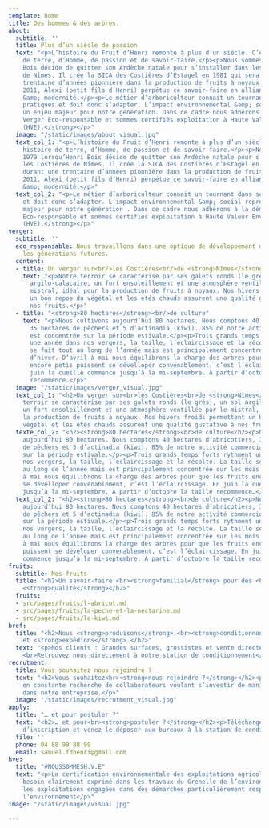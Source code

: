 ```yaml
---
template: home
title: Des hommes & des arbres.
about:
  subtitle: ''
  title: Plus d’un siècle de passion
  text: "<p>L’histoire du Fruit d’Henri remonte à plus d’un siècle. C’est une histoire
    de terre, d’Homme, de passion et de savoir-faire.</p><p>Nous sommes en 1979 lorsqu’Henri
    Bois décide de quitter son Ardèche natale pour s’installer dans les Costières
    de Nîmes. Il crée la SICA des Costières d’Estagel en 1981 qui sera durant une
    trentaine d’années pionnière dans la production de fruits à noyaux.</p><p>Depuis
    2011, Alexi (petit fils d’Henri) perpétue ce savoir-faire en alliant tradition
    &amp; modernité.</p><p>Le métier d’arboriculteur connait un tournant dans ses
    pratiques et doit donc s’adapter. L’impact environnemental &amp; social représente
    un enjeu majeur pour notre génération. Dans ce cadre nous adhérons à la démarche<strong>
    Verger Eco-responsable et sommes certifiés exploitation à Haute Valeur Environnementale
    (HVE).</strong></p>"
  image: "/static/images/about_visual.jpg"
  text_col_1: "<p>L’histoire du Fruit d’Henri remonte à plus d’un siècle. C’est une
    histoire de terre, d’Homme, de passion et de savoir-faire.</p><p>Nous sommes en
    1979 lorsqu’Henri Bois décide de quitter son Ardèche natale pour s’installer dans
    les Costières de Nîmes. Il crée la SICA des Costières d’Estagel en 1981 qui sera
    durant une trentaine d’années pionnière dans la production de fruits à noyaux.</p><p>Depuis
    2011, Alexi (petit fils d’Henri) perpétue ce savoir-faire en alliant tradition
    &amp; modernité.</p>"
  text_col_2: "<p>Le métier d’arboriculteur connait un tournant dans ses pratiques
    et doit donc s’adapter. L’impact environnemental &amp; social représente un enjeu
    majeur pour notre génération . Dans ce cadre nous adhérons à la démarche <strong>Verger
    Eco-responsable et sommes certifiés exploitation à Haute Valeur Environnementale
    (HVE).</strong></p>"
verger:
  subtitle: ''
  eco_responsable: Nous travaillons dans une optique de développement durable pour
    les générations futures.
  content:
  - title: Un verger sur<br/>les Costières<br/>de <strong>Nîmes</strong>
    text: "<p>Notre terroir se caractérise par ses galets ronds (le grès), un sol
      argilo-calacaire, un fort ensoleillement et une atmosphère ventillée par le
      mistral, idéal pour la production de fruits à noyaux. Nos hivers froids permettent
      un bon repos du végétal et les étés chauds assurent une qualité gustative à
      nos fruits.</p>"
  - title: "<strong>80 hectares</strong><br/>de culture"
    text: "<p>Nous cultivons aujourd’hui 80 hectares. Nous comptons 40 hectares d’abricotiers,
      35 hectares de pêchers et 5 d’actinadia (kiwi). 85% de notre activité commerciale
      est concentrée sur la période estivale.</p><p>Trois grands temps forts rythment
      une année dans nos vergers, la taille, l’eclaircissage et la récolte. La taille
      se fait tout au long de l’année mais est principalement concentrée sur les mois
      d’hiver. D’avril à mai nous équilibrons la charge des arbres pour que les fruits
      encore petis puissent se dévelloper convenablement, c’est l’éclaircissage. En
      juin la cueille commence jusqu’à la mi-septembre. A partir d’octobre la taille
      recommence…</p>"
  image: "/static/images/verger_visual.jpg"
  text_col_1: "<h2>Un verger sur<br>les Costières<br>de <strong>Nîmes</strong></h2><p>Notre
    terroir se caractérise par ses galets ronds (le grès), un sol argilo-calacaire,
    un fort ensoleillement et une atmosphère ventillée par le mistral, idéal pour
    la production de fruits à noyaux. Nos hivers froids permettent un bon repos du
    végétal et les étés chauds assurent une qualité gustative à nos fruits.</p>"
  texte_col_2: "<h2><strong>80 hectares</strong><br>de culture</h2><p>Nous cultivons
    aujourd’hui 80 hectares. Nous comptons 40 hectares d’abricotiers, 35 hectares
    de pêchers et 5 d’actinadia (kiwi). 85% de notre activité commerciale est concentrée
    sur la période estivale.</p><p>Trois grands temps forts rythment une année dans
    nos vergers, la taille, l’eclaircissage et la récolte. La taille se fait tout
    au long de l’année mais est principalement concentrée sur les mois d’hiver. D’avril
    à mai nous équilibrons la charge des arbres pour que les fruits encore petis puissent
    se dévelloper convenablement, c’est l’éclaircissage. En juin la cueille commence
    jusqu’à la mi-septembre. A partir d’octobre la taille recommence…</p>"
  text_col_2: "<h2><strong>80 hectares</strong><br>de culture</h2><p>Nous cultivons
    aujourd’hui 80 hectares. Nous comptons 40 hectares d’abricotiers, 35 hectares
    de pêchers et 5 d’actinadia (kiwi). 85% de notre activité commerciale est concentrée
    sur la période estivale.</p><p>Trois grands temps forts rythment une année dans
    nos vergers, la taille, l’éclaircissage et la récolte. La taille se fait tout
    au long de l’année mais est principalement concentrée sur les mois d’hiver. D’avril
    à mai nous équilibrons la charge des arbres pour que les fruits encore petits
    puissent se déveloper convenablement, c’est l’éclaircissage. En juin la cueille
    commence jusqu’à la mi-septembre. A partir d’octobre la taille recommence…</p>"
fruits:
  subtitle: Nos fruits
  title: "<h2>Un savoir-faire <br><strong>familial</strong> pour des <br>fruits de
    <strong>qualité</strong></h2>"
  fruits:
  - src/pages/fruits/l-abricot.md
  - src/pages/fruits/la-peche-et-la-nectarine.md
  - src/pages/fruits/le-kiwi.md
bref:
  title: "<h2>Nous <strong>produisons</strong>,<br><strong>conditionnons</strong>
    et <strong>expédions</strong>.</h2>"
  text: "<p>Nos clients : Grandes surfaces, grossistes et vente directe chez nous.
    <br>Retrouvez nous directement à notre station de conditionnement</p>"
recrutment:
  title: Vous souhaitez nous rejoindre ?
  text: "<h2>Vous souhaitez<br><strong>nous rejoindre ?</strong></h2><p>Nous sommes
    en constante recherche de collaborateurs voulant s’investir de manière durable
    dans notre entreprise.</p>"
  image: "/static/images/recrutment_visual.jpg"
apply:
  title: "… et pour postuler ?"
  text: "<h2>… et pour<br><strong>postuler ?</strong></h2><p>Télécharger notre dossier
    d’inscription et venez le déposer aux bureaux à la station de conditionnement.</p>"
  file: ''
  phone: 04 88 99 88 99
  email: samuel.fdhenri@gmail.com
hve:
  title: "#NOUSSOMMESH.V.E"
  text: "<p>La certification environnementale des exploitations agricoles répond au
    besoin clairement exprimé dans les travaux du Grenelle de l’environnement de reconnaître
    les exploitations engagées dans des démarches particulièrement respectueuses de
    l’environnement</p>"
image: "/static/images/visual.jpg"

---
```

